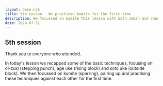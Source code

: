 ```yaml
---
layout: base.njk
title: 5th Lesson - We practiced kumite for the first time 
description: We focussed on kumite this lesson with both Jodan and Chudan attacks
date: 2024-07-31
---
```

## 5th session

Thank you to everyone who attended. 

In today's lesson we recapped some of the basic techniques, focusing on oi-zuki (stepping punch), age uke (rising block) and soto uke (outside block). We then focussed on kumite (sparring), pairing up and practising these techniques against each other for the first time.

